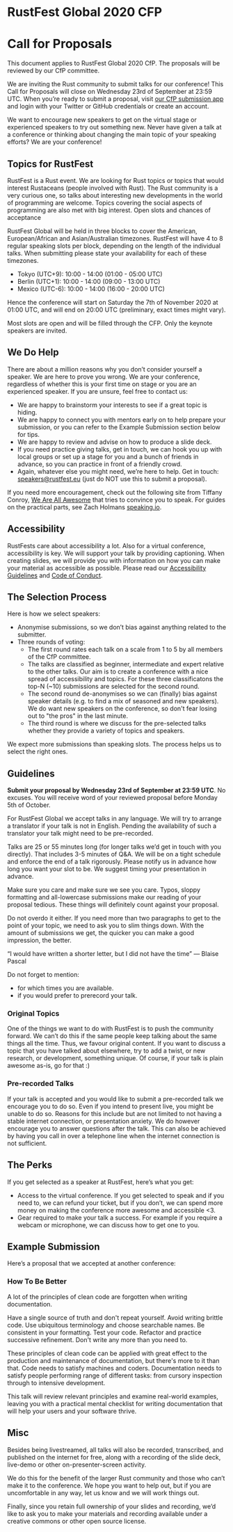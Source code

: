 # RustFest Global 2020 CFP

# Call for Proposals

This document applies to RustFest Global 2020 CfP. The proposals will be reviewed by our CfP committee.

We are inviting the Rust community to submit talks for our conference! This Call for Proposals will close on Wednesday 23rd of September at 23:59 UTC. When you’re ready to submit a proposal, visit [our CfP submission app](https://cfp.rustfest.eu//events/2020) and login with your Twitter or GitHub credentials or create an account.

We want to encourage new speakers to get on the virtual stage or experienced speakers to try out something new. Never have given a talk at a conference or thinking about changing the main topic of your speaking efforts? We are your conference!

## Topics for RustFest

RustFest is a Rust event. We are looking for Rust topics or topics that would interest Rustaceans (people involved with Rust). The Rust community is a very curious one, so talks about interesting new developments in the world of programming are welcome. Topics covering the social aspects of programming are also met with big interest.
Open slots and chances of acceptance

RustFest Global will be held in three blocks to cover the American, European/African and Asian/Australian timezones. RustFest will have 4 to 8 regular speaking slots per block, depending on the length of the individual talks. When submitting please state your availability for each of these timezones.

- Tokyo (UTC+9): 10:00 - 14:00 (01:00 - 05:00 UTC)
- Berlin (UTC+1): 10:00 - 14:00 (09:00 - 13:00 UTC)
- Mexico (UTC-6): 10:00 - 14:00 (16:00 - 20:00 UTC)

Hence the conference will start on Saturday the 7th of November 2020 at 01:00 UTC, and will end on 20:00 UTC (preliminary, exact times might vary).

Most slots are open and will be filled through the CFP. Only the keynote speakers are invited.

## We Do Help

There are about a million reasons why you don’t consider yourself a speaker. We are here to prove you wrong. We are your conference, regardless of whether this is your first time on stage or you are an experienced speaker. If you are unsure, feel free to contact us:

- We are happy to brainstorm your interests to see if a great topic is hiding.
- We are happy to connect you with mentors early on to help prepare your submission, or you can refer to the Example Submission section below for tips.
- We are happy to review and advise on how to produce a slide deck.
- If you need practice giving talks, get in touch, we can hook you up with local groups or set up a stage for you and a bunch of friends in advance, so you can practice in front of a friendly crowd.
- Again, whatever else you might need, we’re here to help. Get in touch: [speakers@rustfest.eu](mailto:speakers@rustfest.eu) (just do NOT use this to submit a proposal).

If you need more encouragement, check out the following site from Tiffany Conroy, [We Are All Awesome](http://weareallaweso.me/) that tries to convince you to speak. For guides on the practical parts, see Zach Holmans [speaking.io](http://speaking.io/).

## Accessibility

RustFests care about accessibility a lot. Also for a virtual conference, accessibility is key. We will support your talk by providing captioning. When creating slides, we will provide you with information on how you can make your material as accessible as possible. Please read our [Accessibility Guidelines](https://2020.rustfest.eu/accessibility/) and [Code of Conduct](https://2020.rustfest.eu/code-of-conduct).

## The Selection Process

Here is how we select speakers:

- Anonymise submissions, so we don’t bias against anything related to the submitter.
- Three rounds of voting:
  - The first round rates each talk on a scale from 1 to 5 by all members of the CfP committee.
  - The talks are classified as beginner, intermediate and expert relative to the other talks. Our aim is to create a conference with a nice spread of accessibility and topics. For these three classificatons the top-N (~10) submissions are selected for the second round.
  - The second round de-anonymises so we can (finally) bias against speaker details (e.g. to find a mix of seasoned and new speakers). We do want new speakers on the conference, so don't fear losing out to "the pros" in the last minute.
  - The third round is where we discuss for the pre-selected talks whether they provide a variety of topics and speakers.

We expect more submissions than speaking slots. The process helps us to select the right ones.

## Guidelines

**Submit your proposal by Wednesday 23rd of September at 23:59 UTC**. No excuses. You will receive word of your reviewed proposal before Monday 5th of October.

For RustFest Global we accept talks in any language. We will try to arrange a translator if your talk is not in English. Pending the availability of such a translator your talk might need to be pre-recorded.

Talks are 25 or 55 minutes long (for longer talks we’d get in touch with you directly). That includes 3-5 minutes of Q&A. We will be on a tight schedule and enforce the end of a talk rigorously. Please notify us in advance how long you want your slot to be. We suggest timing your presentation in advance.

Make sure you care and make sure we see you care. Typos, sloppy formatting and all-lowercase submissions make our reading of your proposal tedious. These things will definitely count against your proposal.

Do not overdo it either. If you need more than two paragraphs to get to the point of your topic, we need to ask you to slim things down. With the amount of submissions we get, the quicker you can make a good impression, the better.

“I would have written a shorter letter, but I did not have the time” — Blaise Pascal

Do not forget to mention:
* for which times you are available.
* if you would prefer to prerecord your talk.

### Original Topics

One of the things we want to do with RustFest is to push the community forward. We can’t do this if the same people keep talking about the same things all the time. Thus, we favour original content. If you want to discuss a topic that you have talked about elsewhere, try to add a twist, or new research, or development, something unique. Of course, if your talk is plain awesome as-is, go for that :)

### Pre-recorded Talks

If your talk is accepted and you would like to submit a pre-recorded talk we encourage you to do so. Even if you intend to present live, you might be unable to do so. Reasons for this include but are not limited to not having a stable internet connection, or presentation anxiety. We do however encourage you to answer questions after the talk. This can also be achieved by having you call in over a telephone line when the internet connection is not sufficient.

## The Perks

If you get selected as a speaker at RustFest, here’s what you get:

- Access to the virtual conference. If you get selected to speak and if you need to, we can refund your ticket, but if you don’t, we can spend more money on making the conference more awesome and accessible <3.
- Gear required to make your talk a success. For example if you require a webcam or microphone, we can discuss how to get one to you.

## Example Submission

Here’s a proposal that we accepted at another conference:

### How To Be Better

A lot of the principles of clean code are forgotten when writing documentation.

Have a single source of truth and don't repeat yourself. Avoid writing brittle code. Use ubiquitous terminology and choose searchable names. Be consistent in your formatting. Test your code. Refactor and practice successive refinement. Don't write any more than you need to.

These principles of clean code can be applied with great effect to the production and maintenance of documentation, but there's more to it than that. Code needs to satisfy machines and coders. Documentation needs to satisfy people performing range of different tasks: from cursory inspection through to intensive development.

This talk will review relevant principles and examine real-world examples, leaving you with a practical mental checklist for writing documentation that will help your users and your software thrive.

## Misc

Besides being livestreamed, all talks will also be recorded, transcribed, and published on the internet for free, along with a recording of the slide deck, live-demo or other on-presenter-screen activity.

We do this for the benefit of the larger Rust community and those who can’t make it to the conference. We hope you want to help out, but if you are uncomfortable in any way, let us know and we will work things out.

Finally, since you retain full ownership of your slides and recording, we’d like to ask you to make your materials and recording available under a creative commons or other open source license.
